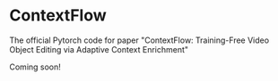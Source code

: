 # ContextFlow
The official Pytorch code for paper "ContextFlow: Training-Free Video Object Editing via Adaptive Context Enrichment"

Coming soon!

